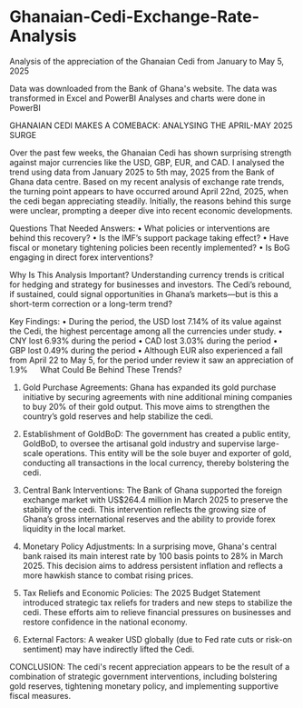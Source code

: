 # Ghanaian-Cedi-Exchange-Rate-Analysis
Analysis of the appreciation of the Ghanaian Cedi from January to May 5, 2025

Data was downloaded from the Bank of Ghana's website.
The data was transformed in Excel and PowerBI
Analyses and charts were done in PowerBI






GHANAIAN CEDI MAKES A COMEBACK: ANALYSING THE APRIL-MAY 2025 SURGE

Over the past few weeks, the Ghanaian Cedi has shown surprising strength against major currencies like the USD, GBP, EUR, and CAD. I analysed the trend using data from January 2025 to 5th may, 2025 from the Bank of Ghana data centre. Based on my recent analysis of exchange rate trends, the turning point appears to have occurred around April 22nd, 2025, when the cedi began appreciating steadily. Initially, the reasons behind this surge were unclear, prompting a deeper dive into recent economic developments.

Questions That Needed Answers:
•	What policies or interventions are behind this recovery?
•	Is the IMF’s support package taking effect?
•	Have fiscal or monetary tightening policies been recently implemented?
•	Is BoG engaging in direct forex interventions?

Why Is This Analysis Important?
Understanding currency trends is critical for hedging and strategy for businesses and investors. The Cedi’s rebound, if sustained, could signal opportunities in Ghana’s markets—but is this a short-term correction or a long-term trend?

Key Findings:
•	During the period, the USD lost 7.14% of its value against the Cedi, the highest percentage among all the currencies under study.
•	CNY lost 6.93% during the period
•	CAD lost 3.03% during the period
•	GBP lost 0.49% during the period
•	Although EUR also experienced a fall from April 22 to May 5, for the period under review it saw an appreciation of 1.9%
 
What Could Be Behind These Trends?
1.	Gold Purchase Agreements: Ghana has expanded its gold purchase initiative by securing agreements with nine additional mining companies to buy 20% of their gold output. This move aims to strengthen the country’s gold reserves and help stabilize the cedi.

2.	Establishment of GoldBoD: The government has created a public entity, GoldBoD, to oversee the artisanal gold industry and supervise large-scale operations. This entity will be the sole buyer and exporter of gold, conducting all transactions in the local currency, thereby bolstering the cedi.

3.	Central Bank Interventions: The Bank of Ghana supported the foreign exchange market with US$264.4 million in March 2025 to preserve the stability of the cedi. This intervention reflects the growing size of Ghana’s gross international reserves and the ability to provide forex liquidity in the local market.

4.	Monetary Policy Adjustments: In a surprising move, Ghana's central bank raised its main interest rate by 100 basis points to 28% in March 2025. This decision aims to address persistent inflation and reflects a more hawkish stance to combat rising prices.

5.	Tax Reliefs and Economic Policies: The 2025 Budget Statement introduced strategic tax reliefs for traders and new steps to stabilize the cedi. These efforts aim to relieve financial pressures on businesses and restore confidence in the national economy.

6.	External Factors: A weaker USD globally (due to Fed rate cuts or risk-on sentiment) may have indirectly lifted the Cedi.

CONCLUSION:
The cedi's recent appreciation appears to be the result of a combination of strategic government interventions, including bolstering gold reserves, tightening monetary policy, and implementing supportive fiscal measures.
